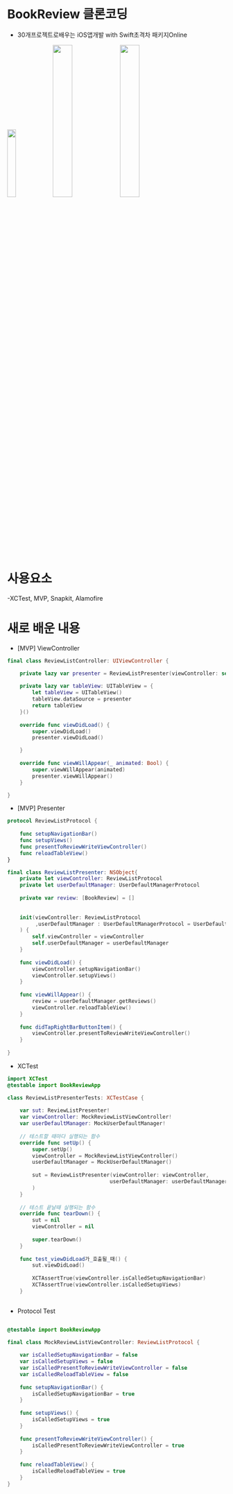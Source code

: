 # BookReview 클론코딩 
- 30개프로젝트로배우는 iOS앱개발 with Swift초격차 패키지Online

<img src="https://user-images.githubusercontent.com/26668309/159628867-58be5eee-f790-40c2-a3b8-75dd2f3f669c.png" width = 20%> <img src="https://user-images.githubusercontent.com/26668309/159628970-f2157e84-141d-4914-b288-21c1174fce44.png" width = 30%> <img src="https://user-images.githubusercontent.com/26668309/159629291-bbd70366-c573-4b8f-a8d7-cd8e66b39363.png" width = 30%> 


# 사용요소 
-XCTest, MVP, Snapkit, Alamofire 

# 새로 배운 내용 

- [MVP] ViewController 

```Swift 
final class ReviewListController: UIViewController {

    private lazy var presenter = ReviewListPresenter(viewController: self)
    
    private lazy var tableView: UITableView = {
        let tableView = UITableView()
        tableView.dataSource = presenter
        return tableView
    }()
    
    override func viewDidLoad() {
        super.viewDidLoad()
        presenter.viewDidLoad()

    }
    
    override func viewWillAppear(_ animated: Bool) {
        super.viewWillAppear(animated)
        presenter.viewWillAppear()
    }

}
```

- [MVP] Presenter 

```Swift 
protocol ReviewListProtocol {
    
    func setupNavigationBar()
    func setupViews()
    func presentToReviewWriteViewController()
    func reloadTableView()
}

final class ReviewListPresenter: NSObject{
    private let viewController: ReviewListProtocol
    private let userDefaultManager: UserDefaultManagerProtocol
    
    private var review: [BookReview] = []
    
    
    init(viewController: ReviewListProtocol
         ,userDefaultManager : UserDefaultManagerProtocol = UserDefaultManager()
    ) {
        self.viewController = viewController
        self.userDefaultManager = userDefaultManager
    }
    
    func viewDidLoad() {
        viewController.setupNavigationBar()
        viewController.setupViews()
    }
    
    func viewWillAppear() {
        review = userDefaultManager.getReviews()
        viewController.reloadTableView()
    }
    
    func didTapRightBarButtonItem() {
        viewController.presentToReviewWriteViewController()
    }
    
}
```
- XCTest 

```Swift 
import XCTest
@testable import BookReviewApp

class ReviewListPresenterTests: XCTestCase {
    
    var sut: ReviewListPresenter!
    var viewController: MockReviewListViewController!
    var userDefaultManager: MockUserDefaultManager!
    
    // 테스트할 때마다 실행되는 함수
    override func setUp() {
        super.setUp()
        viewController = MockReviewListViewController()
        userDefaultManager = MockUserDefaultManager()
        
        sut = ReviewListPresenter(viewController: viewController,
                                 userDefaultManager: userDefaultManager
        )
    }
    
    // 테스트 끝날때 실행되는 함수
    override func tearDown() {
        sut = nil
        viewController = nil
        
        super.tearDown()
    }
    
    func test_viewDidLoad가_호출될_때() {
        sut.viewDidLoad()
        
        XCTAssertTrue(viewController.isCalledSetupNavigationBar)
        XCTAssertTrue(viewController.isCalledSetupViews)
    }
   
```

- Protocol Test 

```Swift 

@testable import BookReviewApp

final class MockReviewListViewController: ReviewListProtocol {
    
    var isCalledSetupNavigationBar = false
    var isCalledSetupViews = false
    var isCalledPresentToReviewWriteViewController = false
    var isCalledReloadTableView = false
    
    func setupNavigationBar() {
        isCalledSetupNavigationBar = true
    }
    
    func setupViews() {
        isCalledSetupViews = true
    }
    
    func presentToReviewWriteViewController() {
        isCalledPresentToReviewWriteViewController = true
    }
    
    func reloadTableView() {
        isCalledReloadTableView = true
    }
}

```


